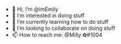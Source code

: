 - 👋 Hi, I’m @imEmily
- 👀 I’m interested in doing stuff
- 🌱 I’m currently learning how to do stuff
- 💞️ I’m looking to collaborate on doing stuff
- 📫 How to reach me: @Milly ✿#1004

<!---
imEmily/imEmily is a ✨ special ✨ repository because its `README.md` (this file) appears on your GitHub profile.
You can click the Preview link to take a look at your changes.
--->

